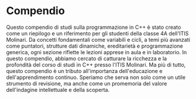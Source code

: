# Compendio
Questo compendio di studi sulla programmazione in C++ è stato creato come un riepilogo e un riferimento per gli studenti della classe 4A dell'ITIS Molinari. Da concetti fondamentali come variabili e cicli, a temi più avanzati come puntatori, strutture dati dinamiche, ereditarietà e programmazione generica, ogni sezione riflette le lezioni apprese in aula e in laboratorio.
In questo compendio, abbiamo cercato di catturare la ricchezza e la profondità del corso di studi in C++ presso l'ITIS Molinari. Ma più di tutto, questo compendio è un tributo all'importanza dell'educazione e dell'apprendimento continuo. Speriamo che serva non solo come un utile strumento di revisione, ma anche come un promemoria del valore dell'indagine intellettuale e della scoperta.
